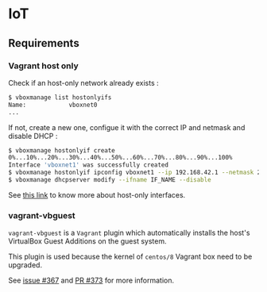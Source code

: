 # IoT

## Requirements

### Vagrant host only

Check if an host-only network already exists :

```sh
$ vboxmanage list hostonlyifs
Name:            vboxnet0
...
```

If not, create a new one, configue it with the correct IP and netmask and disable DHCP :

```zsh
$ vboxmanage hostonlyif create
0%...10%...20%...30%...40%...50%...60%...70%...80%...90%...100%
Interface 'vboxnet1' was successfully created
$ vboxmanage hostonlyif ipconfig vboxnet1 --ip 192.168.42.1 --netmask 255.255.255.0
$ vboxmanage dhcpserver modify --ifname IF_NAME --disable
```

See [this link](https://gist.github.com/magnetikonline/46a483cc8c9d0451074642f860d0cac1) to know more about host-only interfaces.

### vagrant-vbguest

`vagrant-vbguest` is a `Vagrant` plugin which automatically installs the host's VirtualBox Guest Additions on the guest system.

This plugin is used because the kernel of `centos/8` Vagrant box need to be upgraded.

See [issue #367](https://github.com/dotless-de/vagrant-vbguest/issues/367) and [PR #373](https://github.com/dotless-de/vagrant-vbguest/pull/373) for more information.
